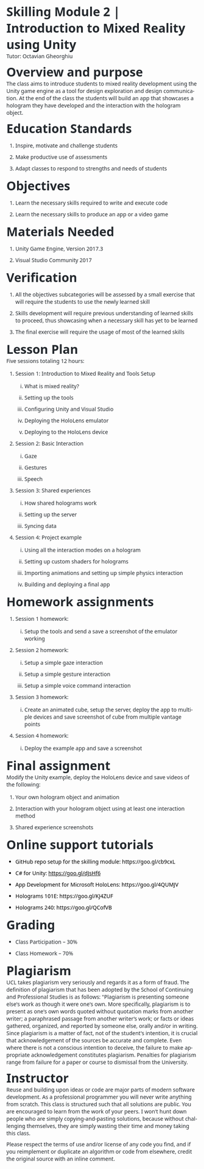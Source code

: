 <p style="margin: 0px; line-height: normal;"><strong><span lang="EN" style="margin: 0px; color: #24292e; font-family: 'Segoe UI',sans-serif; font-size: 24pt;">Skilling Module 2 | Introduction to Mixed Reality using Unity</span></strong></p>
<p style="margin: 0px 0px 10px; line-height: normal;"><span lang="EN" style="margin: 0px; color: #24292e; font-family: 'Segoe UI',sans-serif; font-size: 10.5pt;">Tutor: Octavian Gheorghiu</span></p>
<p style="margin: 0px; line-height: normal;"><strong><span lang="EN" style="margin: 0px; color: #24292e; font-family: 'Segoe UI',sans-serif; font-size: 24pt;">Overview and purpose</span></strong></p>
<p style="margin: 0px 0px 10px; line-height: normal;"><span lang="EN" style="margin: 0px; color: #24292e; font-family: 'Segoe UI',sans-serif; font-size: 10.5pt;">The class aims to introduce students to mixed reality development using the Unity game engine as a tool for design exploration and design communication. At the end of the class the students will build an app that showcases a hologram they have developed and the interaction with the hologram object.</span></p>
<p style="margin: 0px; line-height: normal;"><strong><span lang="EN" style="margin: 0px; color: #24292e; font-family: 'Segoe UI',sans-serif; font-size: 24pt;">Education Standards</span></strong></p>
<ol start="1" type="1">
<li style="margin: 0px 0px 11px; color: #24292e; line-height: normal; font-family: 'Segoe UI',sans-serif; font-size: 10.5pt; font-style: normal; font-weight: normal;"><span lang="EN" style="margin: 0px; font-family: 'Segoe UI',sans-serif; font-size: 10.5pt;">Inspire, motivate and challenge students</span></li>
<li style="margin: 0px 0px 11px; color: #24292e; line-height: normal; font-family: 'Segoe UI',sans-serif; font-size: 10.5pt; font-style: normal; font-weight: normal;"><span lang="EN" style="margin: 0px; font-family: 'Segoe UI',sans-serif; font-size: 10.5pt;">Make productive use of assessments</span></li>
<li style="margin: 0px 0px 11px; color: #24292e; line-height: normal; font-family: 'Segoe UI',sans-serif; font-size: 10.5pt; font-style: normal; font-weight: normal;"><span lang="EN" style="margin: 0px; font-family: 'Segoe UI',sans-serif; font-size: 10.5pt;">Adapt classes to respond to strengths and needs of students</span></li>
</ol>
<p style="margin: 0px; line-height: normal;"><strong><span lang="EN" style="margin: 0px; color: #24292e; font-family: 'Segoe UI',sans-serif; font-size: 24pt;">Objectives</span></strong></p>
<ol start="1" type="1">
<li style="margin: 0px 0px 11px; color: #24292e; line-height: normal; font-family: 'Segoe UI',sans-serif; font-size: 10.5pt; font-style: normal; font-weight: normal;"><span lang="EN" style="margin: 0px; font-family: 'Segoe UI',sans-serif; font-size: 10.5pt;">Learn the necessary skills required to write and execute code</span></li>
<li style="margin: 0px 0px 11px; color: #24292e; line-height: normal; font-family: 'Segoe UI',sans-serif; font-size: 10.5pt; font-style: normal; font-weight: normal;"><span lang="EN" style="margin: 0px; font-family: 'Segoe UI',sans-serif; font-size: 10.5pt;">Learn the necessary skills to produce an app or a video game</span></li>
</ol>
<p style="margin: 0px; line-height: normal;"><strong><span lang="EN" style="margin: 0px; color: #24292e; font-family: 'Segoe UI',sans-serif; font-size: 24pt;">Materials Needed</span></strong></p>
<ol start="1" type="1">
<li style="margin: 0px 0px 11px; color: #24292e; line-height: normal; font-family: 'Segoe UI',sans-serif; font-size: 10.5pt; font-style: normal; font-weight: normal;"><span lang="EN" style="margin: 0px; font-family: 'Segoe UI',sans-serif; font-size: 10.5pt;">Unity Game Engine, Version 2017.3</span></li>
<li style="margin: 0px 0px 11px; color: #24292e; line-height: normal; font-family: 'Segoe UI',sans-serif; font-size: 10.5pt; font-style: normal; font-weight: normal;"><span lang="EN" style="margin: 0px; font-family: 'Segoe UI',sans-serif; font-size: 10.5pt;">Visual Studio Community 2017</span></li>
</ol>
<p style="margin: 0px; line-height: normal;"><strong><span lang="EN" style="margin: 0px; color: #24292e; font-family: 'Segoe UI',sans-serif; font-size: 24pt;">Verification</span></strong></p>
<ol start="1" type="1">
<li style="margin: 0px 0px 11px; color: #24292e; line-height: normal; font-family: 'Segoe UI',sans-serif; font-size: 10.5pt; font-style: normal; font-weight: normal;"><span lang="EN" style="margin: 0px; font-family: 'Segoe UI',sans-serif; font-size: 10.5pt;">All the objectives subcategories will be assessed by a small exercise that will require the students to use the newly learned skill</span></li>
<li style="margin: 0px 0px 11px; color: #24292e; line-height: normal; font-family: 'Segoe UI',sans-serif; font-size: 10.5pt; font-style: normal; font-weight: normal;"><span lang="EN" style="margin: 0px; font-family: 'Segoe UI',sans-serif; font-size: 10.5pt;">Skills development will require previous understanding of learned skills to proceed, thus showcasing when a necessary skill has yet to be learned</span></li>
<li style="margin: 0px 0px 11px; color: #24292e; line-height: normal; font-family: 'Segoe UI',sans-serif; font-size: 10.5pt; font-style: normal; font-weight: normal;"><span lang="EN" style="margin: 0px; font-family: 'Segoe UI',sans-serif; font-size: 10.5pt;">The final exercise will require the usage of most of the learned skills</span></li>
</ol>
<p style="margin: 0px; line-height: normal;"><strong><span lang="EN" style="margin: 0px; color: #24292e; font-family: 'Segoe UI',sans-serif; font-size: 24pt;">Lesson Plan</span></strong></p>
<p style="margin: 0px 0px 10px; line-height: normal;"><span lang="EN" style="margin: 0px; color: #24292e; font-family: 'Segoe UI',sans-serif; font-size: 10.5pt;">Five sessions totaling 12 hours:</span></p>
<ol start="1" type="1">
<li style="margin: 0px 0px 11px; color: #24292e; line-height: normal; font-family: 'Segoe UI',sans-serif; font-size: 10.5pt; font-style: normal; font-weight: normal;"><span lang="EN" style="margin: 0px; font-family: 'Segoe UI',sans-serif; font-size: 10.5pt;">Session 1: Introduction to Mixed Reality and Tools Setup</span></li>
<ol start="1" type="i">
<li style="margin: 0px 0px 11px; color: #24292e; line-height: normal; font-family: 'Segoe UI',sans-serif; font-size: 10.5pt; font-style: normal; font-weight: normal;"><span lang="EN" style="margin: 0px; font-family: 'Segoe UI',sans-serif; font-size: 10.5pt;">What is mixed reality?</span></li>
<li style="margin: 0px 0px 11px; color: #24292e; line-height: normal; font-family: 'Segoe UI',sans-serif; font-size: 10.5pt; font-style: normal; font-weight: normal;"><span lang="EN" style="margin: 0px; font-family: 'Segoe UI',sans-serif; font-size: 10.5pt;">Setting up the tools</span></li>
<li style="margin: 0px 0px 11px; color: #24292e; line-height: normal; font-family: 'Segoe UI',sans-serif; font-size: 10.5pt; font-style: normal; font-weight: normal;"><span lang="EN" style="margin: 0px; font-family: 'Segoe UI',sans-serif; font-size: 10.5pt;">Configuring Unity and Visual Studio</span></li>
<li style="margin: 0px 0px 11px; color: #24292e; line-height: normal; font-family: 'Segoe UI',sans-serif; font-size: 10.5pt; font-style: normal; font-weight: normal;"><span lang="EN" style="margin: 0px; font-family: 'Segoe UI',sans-serif; font-size: 10.5pt;">Deploying the HoloLens emulator</span></li>
<li style="margin: 0px 0px 11px; color: #24292e; line-height: normal; font-family: 'Segoe UI',sans-serif; font-size: 10.5pt; font-style: normal; font-weight: normal;"><span lang="EN" style="margin: 0px; font-family: 'Segoe UI',sans-serif; font-size: 10.5pt;">Deploying to the HoloLens device</span></li>
</ol>
<li style="margin: 0px 0px 11px; color: #24292e; line-height: normal; font-family: 'Segoe UI',sans-serif; font-size: 10.5pt; font-style: normal; font-weight: normal;"><span lang="EN" style="margin: 0px; font-family: 'Segoe UI',sans-serif; font-size: 10.5pt;">Session 2: Basic Interaction</span></li>
<ol start="1" type="i">
<li style="margin: 0px 0px 11px; color: #24292e; line-height: normal; font-family: 'Segoe UI',sans-serif; font-size: 10.5pt; font-style: normal; font-weight: normal;"><span lang="EN" style="margin: 0px; font-family: 'Segoe UI',sans-serif; font-size: 10.5pt;">Gaze</span></li>
<li style="margin: 0px 0px 11px; color: #24292e; line-height: normal; font-family: 'Segoe UI',sans-serif; font-size: 10.5pt; font-style: normal; font-weight: normal;"><span lang="EN" style="margin: 0px; font-family: 'Segoe UI',sans-serif; font-size: 10.5pt;">Gestures</span></li>
<li style="margin: 0px 0px 11px; color: #24292e; line-height: normal; font-family: 'Segoe UI',sans-serif; font-size: 10.5pt; font-style: normal; font-weight: normal;"><span lang="EN" style="margin: 0px; font-family: 'Segoe UI',sans-serif; font-size: 10.5pt;">Speech</span></li>
</ol>
<li style="margin: 0px 0px 11px; color: #24292e; line-height: normal; font-family: 'Segoe UI',sans-serif; font-size: 10.5pt; font-style: normal; font-weight: normal;"><span lang="EN" style="margin: 0px; font-family: 'Segoe UI',sans-serif; font-size: 10.5pt;">Session 3: Shared experiences <span style="margin: 0px;">&nbsp;</span></span></li>
<ol start="1" type="i">
<li style="margin: 0px 0px 11px; color: #24292e; line-height: normal; font-family: 'Segoe UI',sans-serif; font-size: 10.5pt; font-style: normal; font-weight: normal;"><span lang="EN" style="margin: 0px; font-family: 'Segoe UI',sans-serif; font-size: 10.5pt;">How shared holograms work</span></li>
<li style="margin: 0px 0px 11px; color: #24292e; line-height: normal; font-family: 'Segoe UI',sans-serif; font-size: 10.5pt; font-style: normal; font-weight: normal;"><span lang="EN" style="margin: 0px; font-family: 'Segoe UI',sans-serif; font-size: 10.5pt;">Setting up the server</span></li>
<li style="margin: 0px 0px 11px; color: #24292e; line-height: normal; font-family: 'Segoe UI',sans-serif; font-size: 10.5pt; font-style: normal; font-weight: normal;"><span lang="EN" style="margin: 0px; font-family: 'Segoe UI',sans-serif; font-size: 10.5pt;">Syncing data</span></li>
</ol>
<li style="margin: 0px 0px 11px; color: #24292e; line-height: normal; font-family: 'Segoe UI',sans-serif; font-size: 10.5pt; font-style: normal; font-weight: normal;"><span lang="EN" style="margin: 0px; font-family: 'Segoe UI',sans-serif; font-size: 10.5pt;">Session 4: Project example </span></li>
<ol start="1" type="i">
<li style="margin: 0px 0px 11px; color: #24292e; line-height: normal; font-family: 'Segoe UI',sans-serif; font-size: 10.5pt; font-style: normal; font-weight: normal;"><span lang="EN" style="margin: 0px; font-family: 'Segoe UI',sans-serif; font-size: 10.5pt;">Using all the interaction modes on a hologram</span></li>
<li style="margin: 0px 0px 11px; color: #24292e; line-height: normal; font-family: 'Segoe UI',sans-serif; font-size: 10.5pt; font-style: normal; font-weight: normal;"><span lang="EN" style="margin: 0px; font-family: 'Segoe UI',sans-serif; font-size: 10.5pt;">Setting up custom shaders for holograms</span></li>
<li style="margin: 0px 0px 11px; color: #24292e; line-height: normal; font-family: 'Segoe UI',sans-serif; font-size: 10.5pt; font-style: normal; font-weight: normal;"><span lang="EN" style="margin: 0px; font-family: 'Segoe UI',sans-serif; font-size: 10.5pt;">Importing animations and setting up simple physics interaction</span></li>
<li style="margin: 0px 0px 11px; color: #24292e; line-height: normal; font-family: 'Segoe UI',sans-serif; font-size: 10.5pt; font-style: normal; font-weight: normal;"><span lang="EN" style="margin: 0px; font-family: 'Segoe UI',sans-serif; font-size: 10.5pt;">Building and deploying a final app</span></li>
</ol>
</ol>
<p style="margin: 0px; line-height: normal;"><strong><span lang="EN" style="margin: 0px; color: #24292e; font-family: 'Segoe UI',sans-serif; font-size: 24pt;">Homework assignments</span></strong></p>
<ol start="1" type="1">
<li style="margin: 0px 0px 11px; color: #24292e; line-height: normal; font-family: 'Segoe UI',sans-serif; font-size: 10.5pt; font-style: normal; font-weight: normal;"><span lang="EN" style="margin: 0px; font-family: 'Segoe UI',sans-serif; font-size: 10.5pt;">Session 1 homework: </span></li>
<ol start="1" type="i">
<li style="margin: 0px 0px 11px; color: #24292e; line-height: normal; font-family: 'Segoe UI',sans-serif; font-size: 10.5pt; font-style: normal; font-weight: normal;"><span lang="EN" style="margin: 0px; font-family: 'Segoe UI',sans-serif; font-size: 10.5pt;">Setup the tools and send a save a screenshot of the emulator working</span></li>
</ol>
<li style="margin: 0px 0px 11px; color: #24292e; line-height: normal; font-family: 'Segoe UI',sans-serif; font-size: 10.5pt; font-style: normal; font-weight: normal;"><span lang="EN" style="margin: 0px; font-family: 'Segoe UI',sans-serif; font-size: 10.5pt;">Session 2 homework: </span></li>
<ol start="1" type="i">
<li style="margin: 0px 0px 11px; color: #24292e; line-height: normal; font-family: 'Segoe UI',sans-serif; font-size: 10.5pt; font-style: normal; font-weight: normal;"><span lang="EN" style="margin: 0px; font-family: 'Segoe UI',sans-serif; font-size: 10.5pt;">Setup a simple gaze interaction</span></li>
<li style="margin: 0px 0px 11px; color: #24292e; line-height: normal; font-family: 'Segoe UI',sans-serif; font-size: 10.5pt; font-style: normal; font-weight: normal;"><span lang="EN" style="margin: 0px; font-family: 'Segoe UI',sans-serif; font-size: 10.5pt;">Setup a simple gesture interaction</span></li>
<li style="margin: 0px 0px 11px; color: #24292e; line-height: normal; font-family: 'Segoe UI',sans-serif; font-size: 10.5pt; font-style: normal; font-weight: normal;"><span lang="EN" style="margin: 0px; font-family: 'Segoe UI',sans-serif; font-size: 10.5pt;">Setup a simple voice command interaction</span></li>
</ol>
<li style="margin: 0px 0px 11px; color: #24292e; line-height: normal; font-family: 'Segoe UI',sans-serif; font-size: 10.5pt; font-style: normal; font-weight: normal;"><span lang="EN" style="margin: 0px; font-family: 'Segoe UI',sans-serif; font-size: 10.5pt;">Session 3 homework: </span></li>
<ol start="1" type="i">
<li style="margin: 0px 0px 11px; color: #24292e; line-height: normal; font-family: 'Segoe UI',sans-serif; font-size: 10.5pt; font-style: normal; font-weight: normal;"><span lang="EN" style="margin: 0px; font-family: 'Segoe UI',sans-serif; font-size: 10.5pt;">Create an animated cube, setup the server, deploy the app to multiple devices and save screenshot of cube from multiple vantage points</span></li>
</ol>
<li style="margin: 0px 0px 11px; color: #24292e; line-height: normal; font-family: 'Segoe UI',sans-serif; font-size: 10.5pt; font-style: normal; font-weight: normal;"><span lang="EN" style="margin: 0px; font-family: 'Segoe UI',sans-serif; font-size: 10.5pt;">Session 4 homework: </span></li>
<ol start="1" type="i">
<li style="margin: 0px 0px 11px; color: #24292e; line-height: normal; font-family: 'Segoe UI',sans-serif; font-size: 10.5pt; font-style: normal; font-weight: normal;"><span lang="EN" style="margin: 0px; font-family: 'Segoe UI',sans-serif; font-size: 10.5pt;">Deploy the example app and save a screenshot</span></li>
</ol>
</ol>
<p style="margin: 0px; line-height: normal;"><strong><span lang="EN" style="margin: 0px; color: #24292e; font-family: 'Segoe UI',sans-serif; font-size: 24pt;">Final assignment</span></strong></p>
<p style="margin: 0px 0px 10px; line-height: normal;"><span lang="EN" style="margin: 0px; color: #24292e; font-family: 'Segoe UI',sans-serif; font-size: 10.5pt;">Modify the Unity example, deploy the HoloLens device and save videos of the following:</span></p>
<ol start="1" type="1">
<li style="margin: 0px 0px 11px; color: #24292e; line-height: normal; font-family: 'Segoe UI',sans-serif; font-size: 10.5pt; font-style: normal; font-weight: normal;"><span lang="EN" style="margin: 0px; font-family: 'Segoe UI',sans-serif; font-size: 10.5pt;">Your own hologram object and animation</span></li>
<li style="margin: 0px 0px 11px; color: #24292e; line-height: normal; font-family: 'Segoe UI',sans-serif; font-size: 10.5pt; font-style: normal; font-weight: normal;"><span lang="EN" style="margin: 0px; font-family: 'Segoe UI',sans-serif; font-size: 10.5pt;">Interaction with your hologram object using at least one interaction method</span></li>
<li style="margin: 0px 0px 11px; color: #24292e; line-height: normal; font-family: 'Segoe UI',sans-serif; font-size: 10.5pt; font-style: normal; font-weight: normal;"><span lang="EN" style="margin: 0px; font-family: 'Segoe UI',sans-serif; font-size: 10.5pt;">Shared experience screenshots </span></li>
</ol>
<p style="margin: 0px; line-height: normal;"><strong><span lang="EN" style="margin: 0px; color: #24292e; font-family: 'Segoe UI',sans-serif; font-size: 24pt;">Online support tutorials</span></strong></p>
<ul type="disc">
<li style="margin: 0px 0px 11px; color: #000000; line-height: normal; font-family: 'Segoe UI',sans-serif; font-size: 10.5pt; font-style: normal; font-weight: normal;"><span lang="EN" style="margin: 0px; font-family: 'Segoe UI',sans-serif; font-size: 10.5pt;">GitHub repo setup for the skilling module: https://goo.gl/cb9cxL</span></li>
<li style="margin: 0px 0px 11px; color: #000000; line-height: normal; font-family: 'Segoe UI',sans-serif; font-size: 10.5pt; font-style: normal; font-weight: normal;"><span lang="EN" style="margin: 0px; font-family: 'Segoe UI',sans-serif; font-size: 10.5pt;">C# for Unity: </span><a href="https://goo.gl/dJsHf6"><span lang="EN" style="margin: 0px; color: windowtext; font-family: 'Segoe UI',sans-serif; font-size: 10.5pt; text-decoration: none;">https://goo.gl/dJsHf6</span></a></li>
<li style="margin: 0px 0px 11px; color: #000000; line-height: normal; font-family: 'Segoe UI',sans-serif; font-size: 10.5pt; font-style: normal; font-weight: normal;"><span lang="EN" style="margin: 0px; font-family: 'Segoe UI',sans-serif; font-size: 10.5pt;">App Development for Microsoft HoloLens: https://goo.gl/4QUMJV</span></li>
<li style="margin: 0px 0px 11px; color: #000000; line-height: normal; font-family: 'Segoe UI',sans-serif; font-size: 10.5pt; font-style: normal; font-weight: normal;"><span lang="EN" style="margin: 0px; font-family: 'Segoe UI',sans-serif; font-size: 10.5pt;">Holograms 101E: https://goo.gl/KJ4ZUF</span></li>
<li style="margin: 0px 0px 11px; color: #000000; line-height: normal; font-family: 'Segoe UI',sans-serif; font-size: 10.5pt; font-style: normal; font-weight: normal;"><span lang="EN" style="margin: 0px; font-family: 'Segoe UI',sans-serif; font-size: 10.5pt;">Holograms 240: https://goo.gl/QCofVB</span></li>
</ul>
<p style="margin: 0px; line-height: normal;"><strong><span lang="EN" style="margin: 0px; color: #24292e; font-family: 'Segoe UI',sans-serif; font-size: 24pt;">Grading</span></strong></p>
<ul type="disc">
<li style="margin: 0px 0px 11px; color: #24292e; line-height: normal; font-family: 'Segoe UI',sans-serif; font-size: 10.5pt; font-style: normal; font-weight: normal;"><span lang="EN" style="margin: 0px; font-family: 'Segoe UI',sans-serif; font-size: 10.5pt;">Class Participation &ndash; 30%</span></li>
<li style="margin: 0px 0px 11px; color: #24292e; line-height: normal; font-family: 'Segoe UI',sans-serif; font-size: 10.5pt; font-style: normal; font-weight: normal;"><span lang="EN" style="margin: 0px; font-family: 'Segoe UI',sans-serif; font-size: 10.5pt;">Class Homework &ndash; 70%</span></li>
</ul>
<p style="margin: 0px; line-height: normal;"><strong><span lang="EN" style="margin: 0px; color: #24292e; font-family: 'Segoe UI',sans-serif; font-size: 24pt;">Plagiarism</span></strong></p>
<p style="margin: 0px 0px 10px; line-height: normal;"><span lang="EN" style="margin: 0px; color: #24292e; font-family: 'Segoe UI',sans-serif; font-size: 10.5pt;">UCL takes plagiarism very seriously and regards it as a form of fraud. The definition of plagiarism that has been adopted by the School of Continuing and Professional Studies is as follows: "Plagiarism is presenting someone else's work as though it were one's own. More specifically, plagiarism is to present as one's own words quoted without quotation marks from another writer; a paraphrased passage from another writer&rsquo;s work; or facts or ideas gathered, organized, and reported by someone else, orally and/or in writing. Since plagiarism is a matter of fact, not of the student's intention, it is crucial that acknowledgement of the sources be accurate and complete. Even where there is not a conscious intention to deceive, the failure to make appropriate acknowledgement constitutes plagiarism. Penalties for plagiarism range from failure for a paper or course to dismissal from the University.</span></p>
<p style="margin: 0px; line-height: normal;"><strong><span lang="EN" style="margin: 0px; color: #24292e; font-family: 'Segoe UI',sans-serif; font-size: 24pt;">Instructor</span></strong></p>
<p style="margin: 0px 0px 10px; line-height: normal;"><span lang="EN" style="margin: 0px; color: #24292e; font-family: 'Segoe UI',sans-serif; font-size: 10.5pt;">Reuse and building upon ideas or code are major parts of modern software development. As a professional programmer you will never write anything from scratch. This class is structured such that all solutions are public. You are encouraged to learn from the work of your peers. I won't hunt down people who are simply copying-and-pasting solutions, because without challenging themselves, they are simply wasting their time and money taking this class.</span></p>
<p style="margin: 0px 0px 11px; line-height: normal;"><span lang="EN" style="margin: 0px; color: #24292e; font-family: 'Segoe UI',sans-serif; font-size: 10.5pt;">Please respect the terms of use and/or license of any code you find, and if you reimplement or duplicate an algorithm or code from elsewhere, credit the original source with an inline comment.</span></p>
<p style="margin: 0px 0px 11px;"><span style="font-family: Calibri; font-size: medium;">&nbsp;</span></p>
